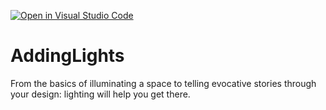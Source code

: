 [![Open in Visual Studio Code](https://classroom.github.com/assets/open-in-vscode-c66648af7eb3fe8bc4f294546bfd86ef473780cde1dea487d3c4ff354943c9ae.svg)](https://classroom.github.com/online_ide?assignment_repo_id=8758905&assignment_repo_type=AssignmentRepo)
# AddingLights
From the basics of illuminating a space to telling evocative stories through your design: lighting will help you get there.
